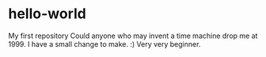 # hello-world
My first repository
Could anyone who may invent a time machine drop me at 1999.
I have a small change to make. :)
Very very beginner.
